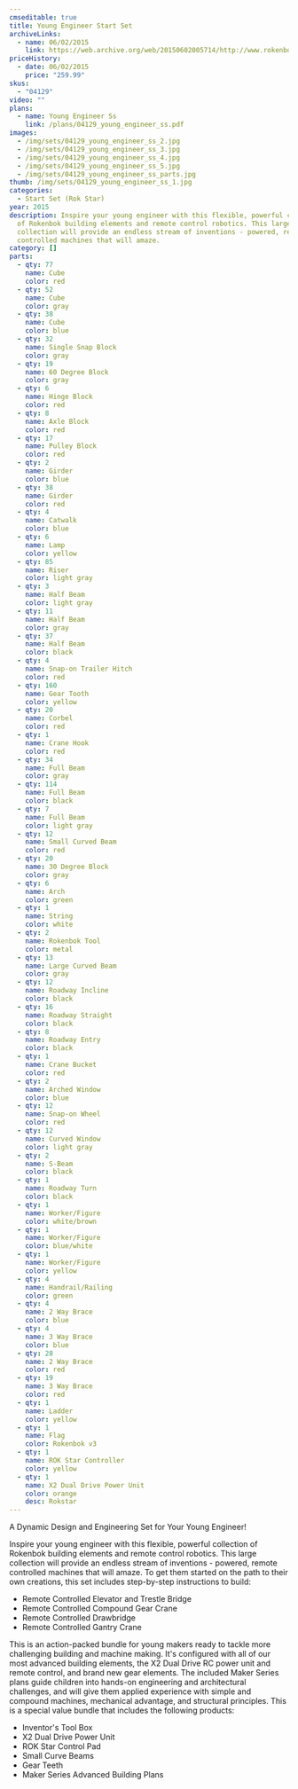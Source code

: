```yaml
---
cmseditable: true
title: Young Engineer Start Set
archiveLinks:
  - name: 06/02/2015
    link: https://web.archive.org/web/20150602005714/http://www.rokenbok.com/shop/start-sets/maker-series-young-engineer-start-set-0
priceHistory:
  - date: 06/02/2015
    price: "259.99"
skus:
  - "04129"
video: ""
plans:
  - name: Young Engineer Ss
    link: /plans/04129_young_engineer_ss.pdf
images:
  - /img/sets/04129_young_engineer_ss_2.jpg
  - /img/sets/04129_young_engineer_ss_3.jpg
  - /img/sets/04129_young_engineer_ss_4.jpg
  - /img/sets/04129_young_engineer_ss_5.jpg
  - /img/sets/04129_young_engineer_ss_parts.jpg
thumb: /img/sets/04129_young_engineer_ss_1.jpg
categories:
  - Start Set (Rok Star)
year: 2015
description: Inspire your young engineer with this flexible, powerful collection
  of Rokenbok building elements and remote control robotics. This large
  collection will provide an endless stream of inventions - powered, remote
  controlled machines that will amaze.
category: []
parts:
  - qty: 77
    name: Cube
    color: red
  - qty: 52
    name: Cube
    color: gray
  - qty: 38
    name: Cube
    color: blue
  - qty: 32
    name: Single Snap Block
    color: gray
  - qty: 19
    name: 60 Degree Block
    color: gray
  - qty: 6
    name: Hinge Block
    color: red
  - qty: 8
    name: Axle Block
    color: red
  - qty: 17
    name: Pulley Block
    color: red
  - qty: 2
    name: Girder
    color: blue
  - qty: 38
    name: Girder
    color: red
  - qty: 4
    name: Catwalk
    color: blue
  - qty: 6
    name: Lamp
    color: yellow
  - qty: 85
    name: Riser
    color: light gray
  - qty: 3
    name: Half Beam
    color: light gray
  - qty: 11
    name: Half Beam
    color: gray
  - qty: 37
    name: Half Beam
    color: black
  - qty: 4
    name: Snap-on Trailer Hitch
    color: red
  - qty: 160
    name: Gear Tooth
    color: yellow
  - qty: 20
    name: Corbel
    color: red
  - qty: 1
    name: Crane Hook
    color: red
  - qty: 34
    name: Full Beam
    color: gray
  - qty: 114
    name: Full Beam
    color: black
  - qty: 7
    name: Full Beam
    color: light gray
  - qty: 12
    name: Small Curved Beam
    color: red
  - qty: 20
    name: 30 Degree Block
    color: gray
  - qty: 6
    name: Arch
    color: green
  - qty: 1
    name: String
    color: white
  - qty: 2
    name: Rokenbok Tool
    color: metal
  - qty: 13
    name: Large Curved Beam
    color: gray
  - qty: 12
    name: Roadway Incline
    color: black
  - qty: 16
    name: Roadway Straight
    color: black
  - qty: 8
    name: Roadway Entry
    color: black
  - qty: 1
    name: Crane Bucket
    color: red
  - qty: 2
    name: Arched Window
    color: blue
  - qty: 12
    name: Snap-on Wheel
    color: red
  - qty: 12
    name: Curved Window
    color: light gray
  - qty: 2
    name: S-Beam
    color: black
  - qty: 1
    name: Roadway Turn
    color: black
  - qty: 1
    name: Worker/Figure
    color: white/brown
  - qty: 1
    name: Worker/Figure
    color: blue/white
  - qty: 1
    name: Worker/Figure
    color: yellow
  - qty: 4
    name: Handrail/Railing
    color: green
  - qty: 4
    name: 2 Way Brace
    color: blue
  - qty: 4
    name: 3 Way Brace
    color: blue
  - qty: 28
    name: 2 Way Brace
    color: red
  - qty: 19
    name: 3 Way Brace
    color: red
  - qty: 1
    name: Ladder
    color: yellow
  - qty: 1
    name: Flag
    color: Rokenbok v3
  - qty: 1
    name: ROK Star Controller
    color: yellow
  - qty: 1
    name: X2 Dual Drive Power Unit
    color: orange
    desc: Rokstar
---
```

A Dynamic Design and Engineering Set for Your Young Engineer!

Inspire your young engineer with this flexible, powerful collection of Rokenbok building elements and remote control robotics. This large collection will provide an endless stream of inventions - powered, remote controlled machines that will amaze. To get them started on the path to their own creations, this set includes step-by-step instructions to build:

  - Remote Controlled Elevator and Trestle Bridge
  - Remote Controlled Compound Gear Crane
  - Remote Controlled Drawbridge
  - Remote Controlled Gantry Crane

This is an action-packed bundle for young makers ready to tackle more challenging building and machine making.  It's configured with all of our most advanced building elements, the X2 Dual Drive RC power unit and remote control, and brand new gear elements. The included Maker Series plans guide children into hands-on engineering and architectural challenges, and will give them applied experience with simple and compound machines, mechanical advantage, and structural principles. This is a special value bundle that includes the following products:

  - Inventor's Tool Box
  - X2 Dual Drive Power Unit
  - ROK Star Control Pad
  - Small Curve Beams
  - Gear Teeth
  - Maker Series Advanced Building Plans
